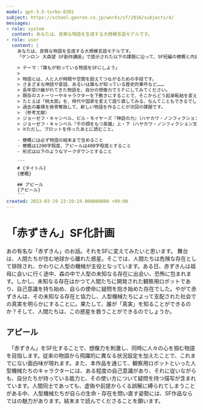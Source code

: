 ```yaml
---
model: gpt-3.5-turbo-0301
subject: https://school.genron.co.jp/works/sf/2016/subjects/4/
messages:
- role: system
  content: あなたは、良質な物語を生成する大規模言語モデルです。
- role: user
  content: |
    あなたは、良質な物語を生成する大規模言語モデルです。
    「ゲンロン 大森望 SF創作講座」で提示された以下の課題に沿って、SF短編の梗概と内容に関するアピールを書いてください。

    > テーマ：「誰もが知っている物語をSFにしよう」
    >
    > 物語とは、人と人が時間や空間を超えてつながるための手段です。
    > さまざまな神話や昔話、あるいは誰もが知っている歴史的事件など……。
    > 長年受け継がれてきた物語を、自分の想像力でＳＦにしてみてください。
    > 既存のストーリーやキャラクターを下敷きにすることで、そこからどう起承転結を変えれば意外性を出せるのか、どれくらいの登場人物数を自分の力量で動かせるか……といったことが訓練できるはずです。
    > たとえば「桃太郎」を、時代や国家を変えて語り直してみる、なんてこともできるでしょう。
    > 過去の蓄積を換骨奪胎して、新しい物語を作ることが次回の課題です。
    > （参考文献）
    > ジョーゼフ・キャンベル、ビル・モイヤーズ『神話の力』（ハヤカワ・ノンフィクション文庫）
    > ジョーゼフ・キャンベル『千の顔をもつ英雄』上・下（ハヤカワ・ノンフィクション文庫）
    > ※ただし、プロットを作ったあとに読むこと。

    - 梗概には必ず物語の結末まで含めること
    - 梗概は1200字程度、アピールは400字程度とすること
    - 形式は以下のようなマークダウンとすること

    ```
    # {タイトル}
    {梗概}

    ## アピール
    {アピール}
    ```
created: 2023-03-19 23:19:24.000000000 +09:00
---
```

# 「赤ずきん」SF化計画

あの有名な「赤ずきん」のお話。それをSFに変えてみたいと思います。
舞台は、人間たちが住む地球から離れた惑星。そこでは、人間たちは危険な存在として排除され、かわりに人型の機械が主役となっています。ある日、赤ずきんは祖母に会いに行く途中、森の中で人型の未知なる存在に出会い、恐怖に包まれます。しかし、未知なる存在はかつて人間たちに開発された観察用ロボットであり、自己意識を持ち始め、自らの使命に疑問を抱き始めた存在でした。やがて赤ずきんは、その未知なる存在と協力し、人型機械たちによって支配された社会での真実を明らかにすることに。果たして、誰が「真実」を知ることができるのか？そして、人間たちは、この惑星を救うことができるのでしょうか。

## アピール
　「赤ずきん」をSF化することで、想像力を刺激し、同時に人々の心を掴む物語を目指します。従来の物語から飛躍的に異なる状況設定を加えたことで、これまでにない面白味が現れます。また、本作品を通じて、観察用ロボットといった人型機械たちのキャラクターには、ある程度の自己意識があり、それに従いながらも、自分たちが持っている能力と、その使い方について疑問を持つ描写が含まれています。人間同士であっても、虚偽や前提からくる誤解に縛られてしまうことがある中、人型機械たちが自らの生命・存在を問い直す姿勢には、SF作品ならではの魅力があります。結末まで読んでくださることを願います。
